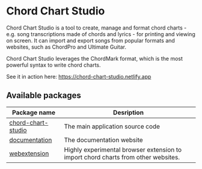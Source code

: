 # Chord Chart Studio

Chord Chart Studio is a tool to create, manage and format chord charts - e.g. song transcriptions made of chords and lyrics - for printing and viewing on screen. It can import and export songs from popular formats and websites, such as ChordPro and Ultimate Guitar.

Chord Chart Studio leverages the ChordMark format, which is the most powerful syntax to write chord charts.

See it in action here: https://chord-chart-studio.netlify.app

## Available packages

| Package name                                                                                                 | Desription                                                                        |
|--------------------------------------------------------------------------------------------------------------|-----------------------------------------------------------------------------------|
| [chord-chart-studio](https://github.com/no-chris/chord-chart-studio/tree/master/packages/chord-chart-studio) | The main application source code                                                  |
| [documentation](https://github.com/no-chris/chord-chart-studio/tree/master/packages/documentation)           | The documentation website                                                         |
| [webextension](https://github.com/no-chris/chord-chart-studio/tree/master/packages/webextension)             | Highly experimental browser extension to import chord charts from other websites. |


